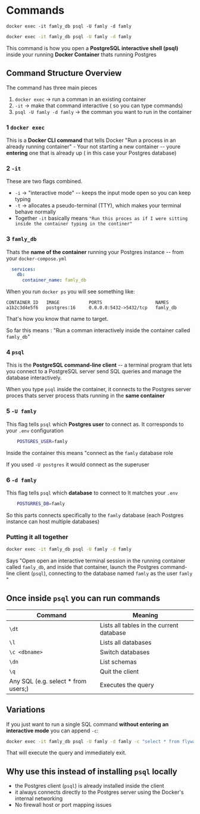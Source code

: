 # Commands
`docker exec -it famly_db psql -U famly -d famly`
```bash
docker exec -it famly_db psql -U famly -d famly
```
This command is how you open a **PostgreSQL interactive shell (psql)** inside your running **Docker Container** thats running Postgres

## Command Structure Overview
The command has three main pieces
1. `docker exec` -> run a comman in an existing container
2. `-it` -> make that command interactive ( so you can type commands)
3. `psql -U famly -d famly` -> the comman you want to run in the container

### 1 `docker exec`
This is a **Docker CLI command** that tells Docker
    "Run a process in an already running container"
    - Your not starting a new container -- youre __entering__ one that is already up ( in this case your Postgres database)
### 2 `-it`
These are two flags combined.
- `-i` -> "interactive mode" -- keeps the input mode open so you can keep typing
- `-t` -> allocates a pseudo-terminal (TTY), which makes your terminal behave normally
- Together `-it` basically means `"Run this proces as if I were sitting inside the container typing in the continer"`
### 3 `famly_db`
Thats the **name of the container**  running your Postgres instance -- from your `docker-compose.yml`
```yml
  services:
    db:
      container_name: famly_db
```
When you run `docker ps` you will see something like:
```nginx
CONTAINER ID   IMAGE           PORTS                    NAMES
a1b2c3d4e5f6   postgres:16     0.0.0.0:5432->5432/tcp   famly_db
```
That's how you know that name to target.

So far this means : "Run a comman interactively inside the container called `famly_db`"
### 4 `psql`
This is the **PostgreSQL command-line client** -- a terminal program that lets you connect to a PostgreSQL server send SQL queries and manage the database interactively.

When you type `psql` inside the container, it connects to the Postgres server proces thats server process thats running in the **same container**

### 5 `-U famly`
This flag tells `psql` which **Postgres user** to connect as.
It corresponds to  your `.env` configuration

```bash
    POSTGRES_USER=famly
```
Inside the container this means "connect as the `famly` database role

If you used `-U postgres` it would connect as the superuser 

### 6 `-d famly`
This flag tells `psql` which **database** to connect to
It matches your `.env`

```bash
    POSTGRRES_DB=famly
```
So this parts connects specifically to the `famly` database (each Postgres instance can host multiple databases)

### Putting it all together
```bash
docker exec -it famly_db psql -U famly -d famly
```
Says "Open open an interactive terminal session in the running container called `famly_db`, and inside that container, launch the Postgres command-line client (`psql`), connecting to the database named `famly` as the user `famly` "

## Once inside `psql` you can run commands

| **Command** | Meaning                                  |
|----------|------------------------------------------|
| `\dt`    | Lists all tables in the current database |
| `\l`     | Lists all databases                      |
| `\c <dbname>` | Switch databases                         |
| `\dn`    | List schemas                             |    
| `\q`     | Quit the client                          |
| Any SQL (e.g. select * from users;)         | Executes the query                       |

## Variations
If you just want to run a single SQL command **without entering an interactive mode** you can append `-c`:

```bash
docker exec -it famly_db psql -U famly -d famly -c "select * from flyway_schema_history;"
```

That will execute the query and immediately exit.

## Why use this instead of installing `psql` locally
- the Postgres client (`psql`) is already installed inside the client 
- it always connects directly to the Postgres server using the Docker's internal networking
- No firewall host or port mapping issues
